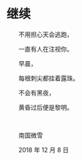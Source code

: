 # 继续

　　不用担心天会逃跑，

　　一直有人在注视你。

　　早晨，

　　每根刺尖都挂着露珠。

　　不会有黑夜，

　　黄昏过后便是黎明。

<br />

　　南国微雪

　　2018 年 12 月 8 日


